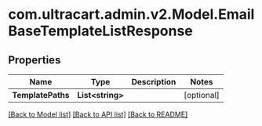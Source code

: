 
# com.ultracart.admin.v2.Model.EmailBaseTemplateListResponse

## Properties

Name | Type | Description | Notes
------------ | ------------- | ------------- | -------------
**TemplatePaths** | **List&lt;string&gt;** |  | [optional] 

[[Back to Model list]](../README.md#documentation-for-models)
[[Back to API list]](../README.md#documentation-for-api-endpoints)
[[Back to README]](../README.md)


